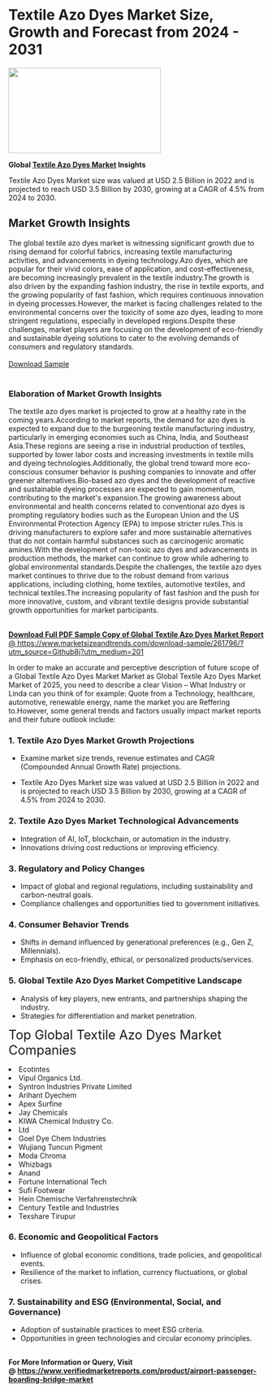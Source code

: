 <H1>Textile Azo Dyes Market Size, Growth and Forecast from 2024 - 2031</H1><img class="aligncenter size-medium wp-image-584254" src="https://thirdeyenews.in/wp-content/uploads/2024/09/Global-Market-Research-300x168.jpeg" alt="" width="300" height="168" /><p><strong>Global&nbsp;<a href="https://www.marketsizeandtrends.com/download-sample/261796/?utm_source=Github8j?utm_medium=201">Textile Azo Dyes Market</a> Insights</strong></p><p>Textile Azo Dyes Market size was valued at USD 2.5 Billion in 2022 and is projected to reach USD 3.5 Billion by 2030, growing at a CAGR of 4.5% from 2024 to 2030.</p><p><h2>Market Growth Insights</h2> <p>The global textile azo dyes market is witnessing significant growth due to rising demand for colorful fabrics, increasing textile manufacturing activities, and advancements in dyeing technology.Azo dyes, which are popular for their vivid colors, ease of application, and cost-effectiveness, are becoming increasingly prevalent in the textile industry.The growth is also driven by the expanding fashion industry, the rise in textile exports, and the growing popularity of fast fashion, which requires continuous innovation in dyeing processes.However, the market is facing challenges related to the environmental concerns over the toxicity of some azo dyes, leading to more stringent regulations, especially in developed regions.Despite these challenges, market players are focusing on the development of eco-friendly and sustainable dyeing solutions to cater to the evolving demands of consumers and regulatory standards.<br><br> <a href="sample-download-link">Download Sample</a> <br><br> <h3>Elaboration of Market Growth Insights</h3> <p>The textile azo dyes market is projected to grow at a healthy rate in the coming years.According to market reports, the demand for azo dyes is expected to expand due to the burgeoning textile manufacturing industry, particularly in emerging economies such as China, India, and Southeast Asia.These regions are seeing a rise in industrial production of textiles, supported by lower labor costs and increasing investments in textile mills and dyeing technologies.Additionally, the global trend toward more eco-conscious consumer behavior is pushing companies to innovate and offer greener alternatives.Bio-based azo dyes and the development of reactive and sustainable dyeing processes are expected to gain momentum, contributing to the market's expansion.The growing awareness about environmental and health concerns related to conventional azo dyes is prompting regulatory bodies such as the European Union and the US Environmental Protection Agency (EPA) to impose stricter rules.This is driving manufacturers to explore safer and more sustainable alternatives that do not contain harmful substances such as carcinogenic aromatic amines.With the development of non-toxic azo dyes and advancements in production methods, the market can continue to grow while adhering to global environmental standards.Despite the challenges, the textile azo dyes market continues to thrive due to the robust demand from various applications, including clothing, home textiles, automotive textiles, and technical textiles.The increasing popularity of fast fashion and the push for more innovative, custom, and vibrant textile designs provide substantial growth opportunities for market participants.<br><br> <a href="more-info-link"></p><p><span class=""><strong>Download Full PDF Sample Copy of Global Textile Azo Dyes Market Report</strong> @ <a href="https://www.marketsizeandtrends.com/download-sample/261796/?utm_source=Github8j?utm_medium=201" target="_blank">https://www.marketsizeandtrends.com/download-sample/261796/?utm_source=Github8j?utm_medium=201</a></span></p><p>In order to make an accurate and perceptive description of future scope of a Global&nbsp;Textile Azo Dyes Market Market as Global&nbsp;Textile Azo Dyes Market Market of 2025, you need to describe a clear Vision &ndash; What Industry or Linda can you think of for example: Quote from a Technology, healthcare, automotive, renewable energy, name the market you are Reffering to.However, some general trends and factors usually impact market reports and their future outlook include:</p><h3>1.&nbsp;<strong>Textile Azo Dyes Market Growth Projections</strong></h3><ul><li>Examine market size trends, revenue estimates and CAGR (Compounded Annual Growth Rate) projections.</li><li><p>Textile Azo Dyes Market size was valued at USD 2.5 Billion in 2022 and is projected to reach USD 3.5 Billion by 2030, growing at a CAGR of 4.5% from 2024 to 2030.</p></li></ul><h3>2.&nbsp;<strong>Textile Azo Dyes Market Technological Advancements</strong></h3><ul><li>Integration of AI, IoT, blockchain, or automation in the industry.</li><li>Innovations driving cost reductions or improving efficiency.</li></ul><h3>3.&nbsp;<strong>Regulatory and Policy Changes</strong></h3><ul><li>Impact of global and regional regulations, including sustainability and carbon-neutral goals.</li><li>Compliance challenges and opportunities tied to government initiatives.</li></ul><h3>4.&nbsp;<strong>Consumer Behavior Trends</strong></h3><ul><li>Shifts in demand influenced by generational preferences (e.g., Gen Z, Millennials).</li><li>Emphasis on eco-friendly, ethical, or personalized products/services.</li></ul><h3>5.&nbsp;<strong>Global Textile Azo Dyes Market Competitive Landscape</strong></h3><ul><li>Analysis of key players, new entrants, and partnerships shaping the industry.</li><li>Strategies for differentiation and market penetration.</li></ul><p data-pm-slice="1 1 []"><span style="color: inherit; font-family: inherit; font-size: 25px;">Top Global Textile Azo Dyes Market Companies</span></p><div class="" data-test-id=""><p><li>Ecotintes</li><li> Vipul Organics Ltd.</li><li> Syntron Industries Private Limited</li><li> Arihant Dyechem</li><li> Apex Surfine</li><li> Jay Chemicals</li><li> KIWA Chemical Industry Co.</li><li> Ltd</li><li> Goel Dye Chem Industries</li><li> Wujiang Tuncun Pigment</li><li> Moda Chroma</li><li> Whizbags</li><li> Anand</li><li> Fortune International Tech</li><li> Sufi Footwear</li><li> Hein Chemische Verfahrenstechnik</li><li> Century Textile and Industries</li><li> Texshare Tirupur</li></p></div><h3>6.&nbsp;<strong>Economic and Geopolitical Factors</strong></h3><ul><li>Influence of global economic conditions, trade policies, and geopolitical events.</li><li>Resilience of the market to inflation, currency fluctuations, or global crises.</li></ul><h3>7.&nbsp;<strong>Sustainability and ESG (Environmental, Social, and Governance)</strong></h3><ul><li>Adoption of sustainable practices to meet ESG criteria.</li><li>Opportunities in green technologies and circular economy principles.</li></ul><h2><strong style="font-size: 14px;">For More Information or Query, Visit @&nbsp;</strong><a style="background-color: #ffffff; font-size: 14px;" href="https://www.marketsizeandtrends.com/report/textile-azo-dyes-market/" target="_blank">https://www.verifiedmarketreports.com/product/airport-passenger-boarding-bridge-market</a></h2>